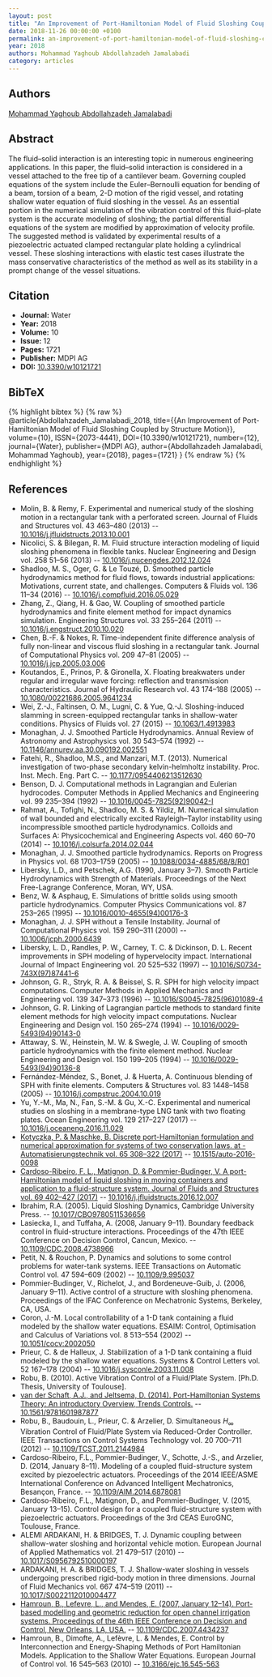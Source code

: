 ```yaml
---
layout: post
title: "An Improvement of Port-Hamiltonian Model of Fluid Sloshing Coupled by Structure Motion"
date: 2018-11-26 00:00:00 +0100
permalink: an-improvement-of-port-hamiltonian-model-of-fluid-sloshing-coupled-by-structure-motion
year: 2018
authors: Mohammad Yaghoub Abdollahzadeh Jamalabadi
category: articles
---
```

 
## Authors
[Mohammad Yaghoub Abdollahzadeh Jamalabadi](authors/mohammad_yaghoub_abdollahzadeh_jamalabadi)
 
## Abstract
The fluid–solid interaction is an interesting topic in numerous engineering applications. In this paper, the fluid–solid interaction is considered in a vessel attached to the free tip of a cantilever beam. Governing coupled equations of the system include the Euler–Bernoulli equation for bending of a beam, torsion of a beam, 2-D motion of the rigid vessel, and rotating shallow water equation of fluid sloshing in the vessel. As an essential portion in the numerical simulation of the vibration control of this fluid–plate system is the accurate modeling of sloshing; the partial differential equations of the system are modified by approximation of velocity profile. The suggested method is validated by experimental results of a piezoelectric actuated clamped rectangular plate holding a cylindrical vessel. These sloshing interactions with elastic test cases illustrate the mass conservative characteristics of the method as well as its stability in a prompt change of the vessel situations.
 
## Citation
- **Journal:** Water
- **Year:** 2018
- **Volume:** 10
- **Issue:** 12
- **Pages:** 1721
- **Publisher:** MDPI AG
- **DOI:** [10.3390/w10121721](https://doi.org/10.3390/w10121721)
 
## BibTeX
{% highlight bibtex %}
{% raw %}
@article{Abdollahzadeh_Jamalabadi_2018,
  title={{An Improvement of Port-Hamiltonian Model of Fluid Sloshing Coupled by Structure Motion}},
  volume={10},
  ISSN={2073-4441},
  DOI={10.3390/w10121721},
  number={12},
  journal={Water},
  publisher={MDPI AG},
  author={Abdollahzadeh Jamalabadi, Mohammad Yaghoub},
  year={2018},
  pages={1721}
}
{% endraw %}
{% endhighlight %}
 
## References
- Molin, B. & Remy, F. Experimental and numerical study of the sloshing motion in a rectangular tank with a perforated screen. Journal of Fluids and Structures vol. 43 463–480 (2013) -- [10.1016/j.jfluidstructs.2013.10.001](https://doi.org/10.1016/j.jfluidstructs.2013.10.001)
- Nicolici, S. & Bilegan, R. M. Fluid structure interaction modeling of liquid sloshing phenomena in flexible tanks. Nuclear Engineering and Design vol. 258 51–56 (2013) -- [10.1016/j.nucengdes.2012.12.024](https://doi.org/10.1016/j.nucengdes.2012.12.024)
- Shadloo, M. S., Oger, G. & Le Touzé, D. Smoothed particle hydrodynamics method for fluid flows, towards industrial applications: Motivations, current state, and challenges. Computers &amp; Fluids vol. 136 11–34 (2016) -- [10.1016/j.compfluid.2016.05.029](https://doi.org/10.1016/j.compfluid.2016.05.029)
- Zhang, Z., Qiang, H. & Gao, W. Coupling of smoothed particle hydrodynamics and finite element method for impact dynamics simulation. Engineering Structures vol. 33 255–264 (2011) -- [10.1016/j.engstruct.2010.10.020](https://doi.org/10.1016/j.engstruct.2010.10.020)
- Chen, B.-F. & Nokes, R. Time-independent finite difference analysis of fully non-linear and viscous fluid sloshing in a rectangular tank. Journal of Computational Physics vol. 209 47–81 (2005) -- [10.1016/j.jcp.2005.03.006](https://doi.org/10.1016/j.jcp.2005.03.006)
- Koutandos, E., Prinos, P. & Gironella, X. Floating breakwaters under regular and irregular wave forcing: reflection and transmission characteristics. Journal of Hydraulic Research vol. 43 174–188 (2005) -- [10.1080/00221686.2005.9641234](https://doi.org/10.1080/00221686.2005.9641234)
- Wei, Z.-J., Faltinsen, O. M., Lugni, C. & Yue, Q.-J. Sloshing-induced slamming in screen-equipped rectangular tanks in shallow-water conditions. Physics of Fluids vol. 27 (2015) -- [10.1063/1.4913983](https://doi.org/10.1063/1.4913983)
- Monaghan, J. J. Smoothed Particle Hydrodynamics. Annual Review of Astronomy and Astrophysics vol. 30 543–574 (1992) -- [10.1146/annurev.aa.30.090192.002551](https://doi.org/10.1146/annurev.aa.30.090192.002551)
- Fatehi, R., Shadloo, M.S., and Manzari, M.T. (2013). Numerical investigation of two-phase secondary kelvin-helmholtz instability. Proc. Inst. Mech. Eng. Part C. -- [10.1177/0954406213512630](https://doi.org/10.1177/0954406213512630)
- Benson, D. J. Computational methods in Lagrangian and Eulerian hydrocodes. Computer Methods in Applied Mechanics and Engineering vol. 99 235–394 (1992) -- [10.1016/0045-7825(92)90042-I](https://doi.org/10.1016/0045-7825(92)90042-I)
- Rahmat, A., Tofighi, N., Shadloo, M. S. & Yildiz, M. Numerical simulation of wall bounded and electrically excited Rayleigh–Taylor instability using incompressible smoothed particle hydrodynamics. Colloids and Surfaces A: Physicochemical and Engineering Aspects vol. 460 60–70 (2014) -- [10.1016/j.colsurfa.2014.02.044](https://doi.org/10.1016/j.colsurfa.2014.02.044)
- Monaghan, J. J. Smoothed particle hydrodynamics. Reports on Progress in Physics vol. 68 1703–1759 (2005) -- [10.1088/0034-4885/68/8/R01](https://doi.org/10.1088/0034-4885/68/8/R01)
- Libersky, L.D., and Petschek, A.G. (1990, January 3–7). Smooth Particle Hydrodynamics with Strength of Materials. Proceedings of the Next Free-Lagrange Conference, Moran, WY, USA.
- Benz, W. & Asphaug, E. Simulations of brittle solids using smooth particle hydrodynamics. Computer Physics Communications vol. 87 253–265 (1995) -- [10.1016/0010-4655(94)00176-3](https://doi.org/10.1016/0010-4655(94)00176-3)
- Monaghan, J. J. SPH without a Tensile Instability. Journal of Computational Physics vol. 159 290–311 (2000) -- [10.1006/jcph.2000.6439](https://doi.org/10.1006/jcph.2000.6439)
- Libersky, L. D., Randles, P. W., Carney, T. C. & Dickinson, D. L. Recent improvements in SPH modeling of hypervelocity impact. International Journal of Impact Engineering vol. 20 525–532 (1997) -- [10.1016/S0734-743X(97)87441-6](https://doi.org/10.1016/S0734-743X(97)87441-6)
- Johnson, G. R., Stryk, R. A. & Beissel, S. R. SPH for high velocity impact computations. Computer Methods in Applied Mechanics and Engineering vol. 139 347–373 (1996) -- [10.1016/S0045-7825(96)01089-4](https://doi.org/10.1016/S0045-7825(96)01089-4)
- Johnson, G. R. Linking of Lagrangian particle methods to standard finite element methods for high velocity impact computations. Nuclear Engineering and Design vol. 150 265–274 (1994) -- [10.1016/0029-5493(94)90143-0](https://doi.org/10.1016/0029-5493(94)90143-0)
- Attaway, S. W., Heinstein, M. W. & Swegle, J. W. Coupling of smooth particle hydrodynamics with the finite element method. Nuclear Engineering and Design vol. 150 199–205 (1994) -- [10.1016/0029-5493(94)90136-8](https://doi.org/10.1016/0029-5493(94)90136-8)
- Fernández-Méndez, S., Bonet, J. & Huerta, A. Continuous blending of SPH with finite elements. Computers &amp; Structures vol. 83 1448–1458 (2005) -- [10.1016/j.compstruc.2004.10.019](https://doi.org/10.1016/j.compstruc.2004.10.019)
- Yu, Y.-M., Ma, N., Fan, S.-M. & Gu, X.-C. Experimental and numerical studies on sloshing in a membrane-type LNG tank with two floating plates. Ocean Engineering vol. 129 217–227 (2017) -- [10.1016/j.oceaneng.2016.11.029](https://doi.org/10.1016/j.oceaneng.2016.11.029)
- [Kotyczka, P. & Maschke, B. Discrete port-Hamiltonian formulation and numerical approximation for systems of two conservation laws. at - Automatisierungstechnik vol. 65 308–322 (2017)](discrete-port-hamiltonian-formulation-and-numerical-approximation-for-systems-of-two-conservation-laws) -- [10.1515/auto-2016-0098](https://doi.org/10.1515/auto-2016-0098)
- [Cardoso-Ribeiro, F. L., Matignon, D. & Pommier-Budinger, V. A port-Hamiltonian model of liquid sloshing in moving containers and application to a fluid-structure system. Journal of Fluids and Structures vol. 69 402–427 (2017)](a-port-hamiltonian-model-of-liquid-sloshing-in-moving-containers-and-application-to-a-fluid-structure-system) -- [10.1016/j.jfluidstructs.2016.12.007](https://doi.org/10.1016/j.jfluidstructs.2016.12.007)
- Ibrahim, R.A. (2005). Liquid Sloshing Dynamics, Cambridge University Press. -- [10.1017/CBO9780511536656](https://doi.org/10.1017/CBO9780511536656)
- Lasiecka, I., and Tuffaha, A. (2008, January 9–11). Boundary feedback control in fluid-structure interactions. Proceedings of the 47th IEEE Conference on Decision Control, Cancun, Mexico. -- [10.1109/CDC.2008.4738966](https://doi.org/10.1109/CDC.2008.4738966)
- Petit, N. & Rouchon, P. Dynamics and solutions to some control problems for water-tank systems. IEEE Transactions on Automatic Control vol. 47 594–609 (2002) -- [10.1109/9.995037](https://doi.org/10.1109/9.995037)
- Pommier-Budinger, V., Richelot, J., and Bordeneuve-Guib, J. (2006, January 9–11). Active control of a structure with sloshing phenomena. Proceedings of the IFAC Conference on Mechatronic Systems, Berkeley, CA, USA.
- Coron, J.-M. Local controllability of a 1-D tank containing a fluid modeled by the shallow water equations. ESAIM: Control, Optimisation and Calculus of Variations vol. 8 513–554 (2002) -- [10.1051/cocv:2002050](https://doi.org/10.1051/cocv:2002050)
- Prieur, C. & de Halleux, J. Stabilization of a 1-D tank containing a fluid modeled by the shallow water equations. Systems &amp; Control Letters vol. 52 167–178 (2004) -- [10.1016/j.sysconle.2003.11.008](https://doi.org/10.1016/j.sysconle.2003.11.008)
- Robu, B. (2010). Active Vibration Control of a Fluid/Plate System. [Ph.D. Thesis, University of Toulouse].
- [van der Schaft, A.J., and Jeltsema, D. (2014). Port-Hamiltonian Systems Theory: An introductory Overview, Trends Controls.](port-hamiltonian-systems-theory-an-introductory-overview) -- [10.1561/9781601987877](https://doi.org/10.1561/9781601987877)
- Robu, B., Baudouin, L., Prieur, C. & Arzelier, D. Simultaneous $H_\infty$ Vibration Control of Fluid/Plate System via Reduced-Order Controller. IEEE Transactions on Control Systems Technology vol. 20 700–711 (2012) -- [10.1109/TCST.2011.2144984](https://doi.org/10.1109/TCST.2011.2144984)
- Cardoso-Ribeiro, F.L., Pommier-Budinger, V., Schotte, J.-S., and Arzelier, D. (2014, January 8–11). Modeling of a coupled fluid-structure system excited by piezoelectric actuators. Proceedings of the 2014 IEEE/ASME International Conference on Advanced Intelligent Mechatronics, Besançon, France. -- [10.1109/AIM.2014.6878081](https://doi.org/10.1109/AIM.2014.6878081)
- Cardoso-Ribeiro, F.L., Matignon, D., and Pommier-Budinger, V. (2015, January 13–15). Control design for a coupled fluid-structure system with piezoelectric actuators. Proceedings of the 3rd CEAS EuroGNC, Toulouse, France.
- ALEMI ARDAKANI, H. & BRIDGES, T. J. Dynamic coupling between shallow-water sloshing and horizontal vehicle motion. European Journal of Applied Mathematics vol. 21 479–517 (2010) -- [10.1017/S0956792510000197](https://doi.org/10.1017/S0956792510000197)
- ARDAKANI, H. A. & BRIDGES, T. J. Shallow-water sloshing in vessels undergoing prescribed rigid-body motion in three dimensions. Journal of Fluid Mechanics vol. 667 474–519 (2011) -- [10.1017/S0022112010004477](https://doi.org/10.1017/S0022112010004477)
- [Hamroun, B., Lefevre, L., and Mendes, E. (2007, January 12–14). Port-based modelling and geometric reduction for open channel irrigation systems. Proceedings of the 46th IEEE Conference on Decision and Control, New Orleans, LA, USA.](port-based-modelling-and-geometric-reduction-for-open-channel-irrigation-systems) -- [10.1109/CDC.2007.4434237](https://doi.org/10.1109/CDC.2007.4434237)
- Hamroun, B., Dimofte, A., Lefèvre, L. & Mendes, E. Control by Interconnection and Energy-Shaping Methods of Port Hamiltonian Models. Application to the Shallow Water Equations. European Journal of Control vol. 16 545–563 (2010) -- [10.3166/ejc.16.545-563](https://doi.org/10.3166/ejc.16.545-563)

